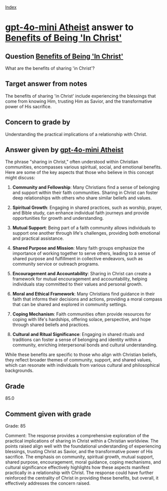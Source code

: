 
[Index](../../index.md)
# [gpt-4o-mini Atheist](../../answering_models/gpt-4o-mini_Atheist.md) answer to [Benefits of Being 'In Christ'](../../questions/Benefits_of_Being_'In_Christ'.md)

## Question [Benefits of Being 'In Christ'](../../questions/Benefits_of_Being_'In_Christ'.md)
What are the benefits of sharing 'in Christ'?

## Target answer from notes
The benefits of sharing 'in Christ' include experiencing the blessings that come from knowing Him, trusting Him as Savior, and the transformative power of His sacrifice.

## Concern to grade by
Understanding the practical implications of a relationship with Christ.

## Answer given by [gpt-4o-mini Atheist](../../answering_models/gpt-4o-mini_Atheist.md)
The phrase "sharing in Christ," often understood within Christian communities, encompasses various spiritual, social, and emotional benefits. Here are some of the key aspects that those who believe in this concept might discuss:

1. **Community and Fellowship**: Many Christians find a sense of belonging and support within their faith communities. Sharing in Christ can foster deep relationships with others who share similar beliefs and values.

2. **Spiritual Growth**: Engaging in shared practices, such as worship, prayer, and Bible study, can enhance individual faith journeys and provide opportunities for growth and understanding.

3. **Mutual Support**: Being part of a faith community allows individuals to support one another through life's challenges, providing both emotional and practical assistance.

4. **Shared Purpose and Mission**: Many faith groups emphasize the importance of working together to serve others, leading to a sense of shared purpose and fulfillment in collective endeavors, such as community service or outreach programs.

5. **Encouragement and Accountability**: Sharing in Christ can create a framework for mutual encouragement and accountability, helping individuals stay committed to their values and personal growth.

6. **Moral and Ethical Framework**: Many Christians find guidance in their faith that informs their decisions and actions, providing a moral compass that can be shared and explored in community settings.

7. **Coping Mechanism**: Faith communities often provide resources for coping with life's hardships, offering solace, perspective, and hope through shared beliefs and practices.

8. **Cultural and Ritual Significance**: Engaging in shared rituals and traditions can foster a sense of belonging and identity within a community, enriching interpersonal bonds and cultural understanding.

While these benefits are specific to those who align with Christian beliefs, they reflect broader themes of community, support, and shared values, which can resonate with individuals from various cultural and philosophical backgrounds.

## Grade
85.0

## Comment given with grade
Grade: 85

Comment: The response provides a comprehensive exploration of the practical implications of sharing in Christ within a Christian worldview. The points raised align well with the foundational understanding of experiencing blessings, trusting Christ as Savior, and the transformative power of His sacrifice. The emphasis on community, spiritual growth, mutual support, shared purpose, encouragement, moral guidance, coping mechanisms, and cultural significance effectively highlights how these aspects manifest practically in a relationship with Christ. The response could have further reinforced the centrality of Christ in providing these benefits, but overall, it effectively addresses the concern raised.

